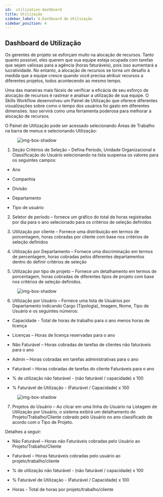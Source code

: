 ```yaml
---
id:  utilization-dashboard
title: Utilização
sidebar_label: 4.Dashboard de Utilização 
sidebar_position: 4
---
```


## Dashboard de Utilização

Os gerentes de projeto se esforçam muito na alocação de recursos. Tanto quanto possível, eles querem que sua equipe esteja ocupada com tarefas que sejam valiosas para a agência (horas faturáveis), pois isso aumentará a lucratividade. No entanto, a alocação de recursos se torna um desafio à medida que a equipe cresce quando você precisa atribuir recursos a diferentes projetos, todos acontecendo ao mesmo tempo.

Uma das maneiras mais fáceis de verificar a eficácia de seu esforço de alocação de recursos é rastrear e analisar a utilização de sua equipe. O Skills Workflow desenvolveu um Painel de Utilização que oferece diferentes visualizações sobre como o tempo dos usuários foi gasto em diferentes dimensões. Isso servirá como uma ferramenta poderosa para melhorar a alocação de recursos.

O Painel de Utilização pode ser acessado selecionando Áreas de Trabalho na barra de menus e selecionando Utilização:

<figure>

![img-box-shadow](/img/university/dashboards/utilization-dashboard/university-utilization-dashboard-1.png)
<figcaption></figcaption>
</figure>

1. Seção Critérios de Seleção – Defina Período, Unidade Organizacional e Classificação do Usuário selecionando na lista suspensa os valores para os seguintes campos:

- Ano

- Companhia

- Divisão

- Departamento

- Tipo de usuário

2.  Seletor de período – fornece um gráfico do total de horas registradas por dia para o ano selecionado para os critérios de seleção definidos

3.  Utilização por cliente – Fornece uma distribuição em termos de porcentagem, horas cobradas por cliente com base nos critérios de seleção definidos

4. Utilização por Departamento – Fornece uma discriminação em termos de percentagem, horas cobradas pelos diferentes departamentos dentro do
definir critérios de seleção

5.  Utilização por tipo de projeto – Fornece um detalhamento em termos de porcentagem, horas cobradas de diferentes tipos de projeto com base nos critérios de seleção definidos.

<figure>

![img-box-shadow](/img/university/dashboards/utilization-dashboard/university-utilization-dashboard-2.png)
<figcaption></figcaption>
</figure>

6.   Utilização por Usuário – Fornece uma lista de Usuários por Departamento indicando Cargo (Tipologia), Imagem, Nome, Tipo de Usuário e os seguintes números:


- Capacidade - Total de horas de trabalho para o ano menos horas de licença

- Licenças – Horas de licença reservadas para o ano

- Não Faturável – Horas cobradas de tarefas de clientes não faturáveis para o ano

- Admin – Horas cobradas em tarefas administrativas para o ano

- Faturável – Horas cobradas de tarefas do cliente Faturáveis para o ano

- % de utilização não faturável - (não faturável / capacidade) x 100

- % Faturável de Utilização - (Faturável / Capacidade) x 100


<figure>

![img-box-shadow](/img/university/dashboards/utilization-dashboard/university-utilization-dashboard-3.png)
<figcaption></figcaption>
</figure>


7. Projetos do Usuário – Ao clicar em uma linha do Usuário na Listagem de Utilização por Usuário, o sistema exibirá um detalhamento do Projeto/Trabalho/Cliente cobrado pelo Usuário no ano classificado de acordo com o Tipo de Projeto.
 
Detalhes a seguir:


- Não Faturável – Horas não Faturáveis cobradas pelo Usuário ao Projeto/Trabalho/Cliente

- Faturável – Horas faturáveis cobradas pelo usuário ao projeto/trabalho/cliente

- % de utilização não faturável - (não faturável / capacidade) x 100

- % Faturável de Utilização - (Faturável / Capacidade) x 100

- Horas - Total de horas por projeto/trabalho/cliente
